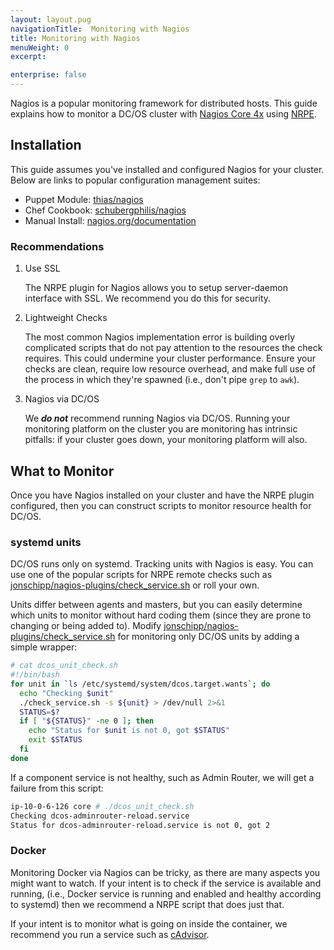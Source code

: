 ```yaml
---
layout: layout.pug
navigationTitle:  Monitoring with Nagios
title: Monitoring with Nagios
menuWeight: 0
excerpt:

enterprise: false
---
```


<!-- This source repo for this topic is https://github.com/dcos/dcos-docs -->


Nagios is a popular monitoring framework for distributed hosts. This guide explains how to monitor a DC/OS cluster with [Nagios Core 4x](https://assets.nagios.com/downloads/nagioscore/docs/nagioscore/4/en/monitoring-linux.html) using [NRPE](https://assets.nagios.com/downloads/nagioscore/docs/nagioscore/4/en/addons.html#nrpe).

## Installation
This guide assumes you've installed and configured Nagios for your cluster. Below are links to popular configuration management suites:

- Puppet Module: [thias/nagios](https://forge.puppet.com/thias/nagios)
- Chef Cookbook: [schubergphilis/nagios](https://github.com/schubergphilis/nagios)
- Manual Install: [nagios.org/documentation](https://www.nagios.org/documentation/)

### Recommendations

1. Use SSL

    The NRPE plugin for Nagios allows you to setup server-daemon interface with SSL. We recommend you do this for security.

2. Lightweight Checks

    The most common Nagios implementation error is building overly complicated scripts that do not pay attention to the resources the check requires. This could undermine your cluster performance. Ensure your checks are clean, require low resource overhead, and make full use of the process in which they're spawned (i.e., don't pipe `grep` to `awk`).

3. Nagios via DC/OS

    We ***do not*** recommend running Nagios via DC/OS. Running your monitoring platform on the cluster you are monitoring has intrinsic pitfalls: if your cluster goes down, your monitoring platform will also.

## What to Monitor

Once you have Nagios installed on your cluster and have the NRPE plugin configured, then you can construct scripts to monitor resource health for DC/OS.

### systemd units

DC/OS runs only on systemd. Tracking units with Nagios is easy. You can use one of the popular scripts for NRPE remote checks such as [jonschipp/nagios-plugins/check_service.sh](https://github.com/jonschipp/nagios-plugins/blob/master/check_service.sh) or roll your own.

Units differ between agents and masters, but you can easily determine which units to monitor without hard coding them (since they are prone to changing or being added to). Modify [jonschipp/nagios-plugins/check_service.sh](https://github.com/jonschipp/nagios-plugins/blob/master/check_service.sh) for monitoring only DC/OS units by adding a simple wrapper:

```bash
# cat dcos_unit_check.sh
#!/bin/bash
for unit in `ls /etc/systemd/system/dcos.target.wants`; do
  echo "Checking $unit"
  ./check_service.sh -s ${unit} > /dev/null 2>&1
  STATUS=$?
  if [ "${STATUS}" -ne 0 ]; then
    echo "Status for $unit is not 0, got $STATUS"
    exit $STATUS
  fi
done
```

If a component service is not healthy, such as Admin Router, we will get a failure from this script:

```bash
ip-10-0-6-126 core # ./dcos_unit_check.sh
Checking dcos-adminrouter-reload.service
Status for dcos-adminrouter-reload.service is not 0, got 2
```

### Docker

Monitoring Docker via Nagios can be tricky, as there are many aspects you might want to watch. If your intent is to check if the service is available and running, (i.e., Docker service is running and enabled and healthy according to systemd) then we recommend a NRPE script that does just that.

If your intent is to monitor what is going on inside the container, we recommend you run a service such as [cAdvisor](https://github.com/google/cadvisor).


